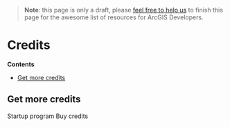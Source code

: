 > **Note**: this page is only a draft, please [feel free to help us](https://github.com/hhkaos/awesome-arcgis#contributions) to finish this page for the awesome list of resources for ArcGIS Developers.

# Credits
<!-- START doctoc generated TOC please keep comment here to allow auto update -->
<!-- DON'T EDIT THIS SECTION, INSTEAD RE-RUN doctoc TO UPDATE -->
**Contents**

- [Get more credits](#get-more-credits)

<!-- END doctoc generated TOC please keep comment here to allow auto update -->


## Get more credits

Startup program
Buy credits
